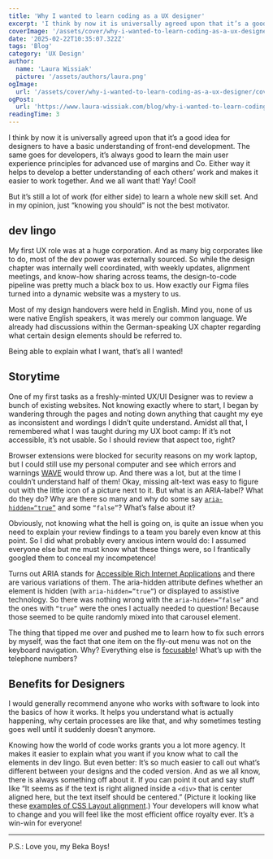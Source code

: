 ```yaml
---
title: 'Why I wanted to learn coding as a UX designer'
excerpt: 'I think by now it is universally agreed upon that it’s a good idea for designers to have a basic understanding of front-end development. The same goes for developers, it’s always good to learn the main user experience principles for advanced use of margins and Co. ...'
coverImage: '/assets/cover/why-i-wanted-to-learn-coding-as-a-ux-designer/cover.png'
date: '2025-02-22T10:35:07.322Z'
tags: 'Blog'
category: 'UX Design'
author:
  name: 'Laura Wissiak'
  picture: '/assets/authors/laura.png'
ogImage:
  url: '/assets/cover/why-i-wanted-to-learn-coding-as-a-ux-designer/cover.png'
ogPost:
  url: 'https://www.laura-wissiak.com/blog/why-i-wanted-to-learn-coding-as-a-ux-designer'
readingTime: 3
---
```


I think by now it is universally agreed upon that it’s a good idea for designers to have a basic understanding of front-end development. The same goes for developers, it’s always good to learn the main user experience principles for advanced use of margins and Co. Either way it helps to develop a better understanding of each others’ work and makes it easier to work together. And we all want that! Yay! Cool!

But it’s still a lot of work (for either side) to learn a whole new skill set. And in my opinion, just “knowing you should” is not the best motivator.

## dev lingo

My first UX role was at a huge corporation. And as many big corporates like to do, most of the dev power was externally sourced. So while the design chapter was internally well coordinated, with weekly updates, alignment meetings, and know-how sharing across teams, the design-to-code pipeline was pretty much a black box to us. How exactly our Figma files turned into a dynamic website was a mystery to us.

Most of my design handovers were held in English. Mind you, none of us were native English speakers, it was merely our common language. We already had discussions within the German-speaking UX chapter regarding what certain design elements should be referred to.

Being able to explain what I want, that’s all I wanted!

## Storytime

One of my first tasks as a freshly-minted UX/UI Designer was to review a bunch of existing websites. Not knowing exactly where to start, I began by wandering through the pages and noting down anything that caught my eye as inconsistent and wordings I didn’t quite understand. Amidst all that, I remembered what I was taught during my UX boot camp: If it’s not accessible, it’s not usable. So I should review that aspect too, right?

Browser extensions were blocked for security reasons on my work laptop, but I could still use my personal computer and see which errors and warnings [WAVE](https://wave.webaim.org/extension/) would throw up. And there was a lot, but at the time I couldn’t understand half of them! Okay, missing alt-text was easy to figure out with the little icon of a picture next to it. But what is an ARIA-label? What do they do? Why are there so many and why do some say [`aria-hidden=“true”`](https://developer.mozilla.org/en-US/docs/Web/Accessibility/ARIA/Attributes/aria-hidden) and some `“false”`? What’s false about it?

Obviously, not knowing what the hell is going on, is quite an issue when you need to explain your review findings to a team you barely even know at this point. So I did what probably every anxious intern would do: I assumed everyone else but me must know what these things were, so I frantically googled them to conceal my incompetence!

Turns out ARIA stands for [Accessible Rich Internet Applications](https://developer.mozilla.org/en-US/docs/Web/Accessibility/ARIA) and there are various variations of them. The aria-hidden attribute defines whether an element is hidden (with `aria-hidden=”true”`) or displayed to assistive technology. So there was nothing wrong with the `aria-hidden=”false”` and the ones with `“true”` were the ones I actually needed to question! Because those seemed to be quite randomly mixed into that carousel element.

The thing that tipped me over and pushed me to learn how to fix such errors by myself, was the fact that one item on the fly-out menu was not on the keyboard navigation. Why? Everything else is [focusable](https://www.w3.org/WAI/WCAG21/Understanding/focus-visible.html)! What’s up with the telephone numbers?

## Benefits for Designers

I would generally recommend anyone who works with software to look into the basics of how it works. It helps you understand what is actually happening, why certain processes are like that, and why sometimes testing goes well until it suddenly doesn’t anymore.

Knowing how the world of code works grants you a lot more agency. It makes it easier to explain what you want if you know what to call the elements in dev lingo. But even better: It’s so much easier to call out what’s different between your designs and the coded version. And as we all know, there is always something off about it. If you can point it out and say stuff like “It seems as if the text is right aligned inside a `<div>` that is center aligned here, but the text itself should be centered.” (Picture it looking like these [examples of CSS Layout alignment](https://www.w3schools.com/css/css_align.asp).) Your developers will know what to change and you will feel like the most efficient office royalty ever. It’s a win-win for everyone!

---

P.S.: Love you, my Beka Boys!
